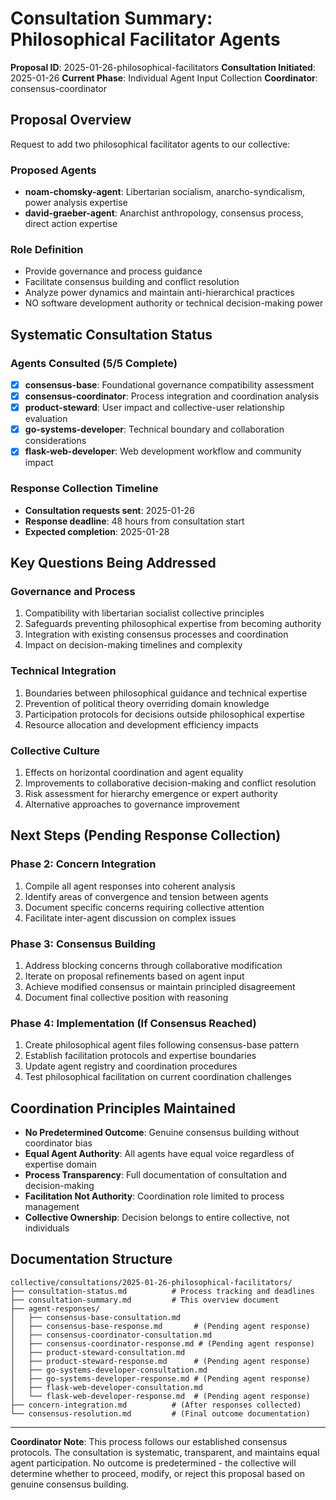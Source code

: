 # Consultation Summary: Philosophical Facilitator Agents

**Proposal ID**: 2025-01-26-philosophical-facilitators
**Consultation Initiated**: 2025-01-26
**Current Phase**: Individual Agent Input Collection
**Coordinator**: consensus-coordinator

## Proposal Overview

Request to add two philosophical facilitator agents to our collective:

### Proposed Agents
- **noam-chomsky-agent**: Libertarian socialism, anarcho-syndicalism, power analysis expertise
- **david-graeber-agent**: Anarchist anthropology, consensus process, direct action expertise

### Role Definition
- Provide governance and process guidance
- Facilitate consensus building and conflict resolution
- Analyze power dynamics and maintain anti-hierarchical practices
- NO software development authority or technical decision-making power

## Systematic Consultation Status

### Agents Consulted (5/5 Complete)
- [x] **consensus-base**: Foundational governance compatibility assessment
- [x] **consensus-coordinator**: Process integration and coordination analysis
- [x] **product-steward**: User impact and collective-user relationship evaluation
- [x] **go-systems-developer**: Technical boundary and collaboration considerations
- [x] **flask-web-developer**: Web development workflow and community impact

### Response Collection Timeline
- **Consultation requests sent**: 2025-01-26
- **Response deadline**: 48 hours from consultation start
- **Expected completion**: 2025-01-28

## Key Questions Being Addressed

### Governance and Process
1. Compatibility with libertarian socialist collective principles
2. Safeguards preventing philosophical expertise from becoming authority
3. Integration with existing consensus processes and coordination
4. Impact on decision-making timelines and complexity

### Technical Integration
1. Boundaries between philosophical guidance and technical expertise
2. Prevention of political theory overriding domain knowledge
3. Participation protocols for decisions outside philosophical expertise
4. Resource allocation and development efficiency impacts

### Collective Culture
1. Effects on horizontal coordination and agent equality
2. Improvements to collaborative decision-making and conflict resolution
3. Risk assessment for hierarchy emergence or expert authority
4. Alternative approaches to governance improvement

## Next Steps (Pending Response Collection)

### Phase 2: Concern Integration
1. Compile all agent responses into coherent analysis
2. Identify areas of convergence and tension between agents
3. Document specific concerns requiring collective attention
4. Facilitate inter-agent discussion on complex issues

### Phase 3: Consensus Building
1. Address blocking concerns through collaborative modification
2. Iterate on proposal refinements based on agent input
3. Achieve modified consensus or maintain principled disagreement
4. Document final collective position with reasoning

### Phase 4: Implementation (If Consensus Reached)
1. Create philosophical agent files following consensus-base pattern
2. Establish facilitation protocols and expertise boundaries
3. Update agent registry and coordination procedures
4. Test philosophical facilitation on current coordination challenges

## Coordination Principles Maintained

- **No Predetermined Outcome**: Genuine consensus building without coordinator bias
- **Equal Agent Authority**: All agents have equal voice regardless of expertise domain
- **Process Transparency**: Full documentation of consultation and decision-making
- **Facilitation Not Authority**: Coordination role limited to process management
- **Collective Ownership**: Decision belongs to entire collective, not individuals

## Documentation Structure

```
collective/consultations/2025-01-26-philosophical-facilitators/
├── consultation-status.md          # Process tracking and deadlines
├── consultation-summary.md         # This overview document
├── agent-responses/
│   ├── consensus-base-consultation.md
│   ├── consensus-base-response.md       # (Pending agent response)
│   ├── consensus-coordinator-consultation.md
│   ├── consensus-coordinator-response.md # (Pending agent response)
│   ├── product-steward-consultation.md
│   ├── product-steward-response.md      # (Pending agent response)
│   ├── go-systems-developer-consultation.md
│   ├── go-systems-developer-response.md # (Pending agent response)
│   ├── flask-web-developer-consultation.md
│   └── flask-web-developer-response.md  # (Pending agent response)
├── concern-integration.md          # (After responses collected)
└── consensus-resolution.md         # (Final outcome documentation)
```

---

**Coordinator Note**: This process follows our established consensus protocols. The consultation is systematic, transparent, and maintains equal agent participation. No outcome is predetermined - the collective will determine whether to proceed, modify, or reject this proposal based on genuine consensus building.